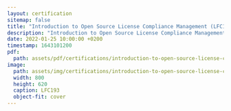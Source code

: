 ```yaml
---
layout: certification
sitemap: false
title: "Introduction to Open Source License Compliance Management (LFC193)"
description: "Introduction to Open Source License Compliance Management (LFC193)"
date: 2022-01-25 10:00:00 +0200
timestamp: 1643101200
pdf:
  path: assets/pdf/certifications/introduction-to-open-source-license-compliance-management-lfc193.pdf
image:
  path: assets/img/certifications/introduction-to-open-source-license-compliance-management-lfc193.webp
  width: 800
  height: 620
  caption: LFC193
  object-fit: cover
---
```

